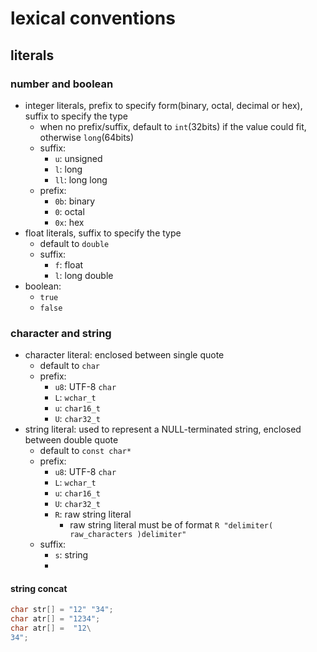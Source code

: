 # lexical conventions


## literals

### number and boolean
* integer literals, prefix to specify form(binary, octal, decimal or hex), suffix to specify the type
    * when no prefix/suffix, default to `int`(32bits) if the value could fit, otherwise `long`(64bits)
    * suffix:
        * `u`: unsigned
        * `l`: long
        * `ll`: long long
    * prefix:
        * `0b`: binary
        * `0`: octal
        * `0x`: hex
* float literals, suffix to specify the type
    * default to `double`
    * suffix:
        * `f`: float
        * `l`: long double
* boolean:
    * `true`
    * `false`

### character and string
* character literal: enclosed between single quote
    * default to `char`
    * prefix:
        * `u8`: UTF-8 `char`
        * `L`: `wchar_t`
        * `u`: `char16_t`
        * `U`: `char32_t`
* string literal: used to represent a NULL-terminated string, enclosed between double quote
    * default to `const char*`
    * prefix:
        * `u8`: UTF-8 `char`
        * `L`: `wchar_t`
        * `u`: `char16_t`
        * `U`: `char32_t`
        * `R`: raw string literal
            * raw string literal must be of format `R "delimiter( raw_characters )delimiter"`
    * suffix:
        * `s`: string
        * 
#### string concat
```cpp
char str[] = "12" "34";
char atr[] = "1234";
char atr[] =  "12\
34";

